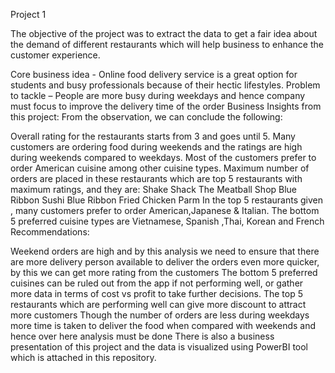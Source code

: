 
Project 1

The objective of the project was to extract the data to get a fair idea about the demand of different restaurants which will help business to enhance the customer experience.

Core business idea - Online food delivery service is a great option for students and busy professionals because of their hectic lifestyles.
Problem to tackle – People are more busy during weekdays and hence company must focus to improve the delivery time of the order
Business Insights from this project: From the observation, we can conclude the following:

Overall rating for the restaurants starts from 3 and goes until 5.
Many customers are ordering food during weekends and the ratings are high during weekends compared to weekdays.
Most of the customers prefer to order American cuisine among other cuisine types.
Maximum number of orders are placed in these restaurants which are top 5 restaurants with maximum ratings, and they are:
Shake Shack
The Meatball Shop
Blue Ribbon Sushi
Blue Ribbon Fried Chicken
Parm
In the top 5 restaurants given , many customers prefer to order American,Japanese & Italian.
The bottom 5 preferred cuisine types are Vietnamese, Spanish ,Thai, Korean and French
Recommendations:

Weekend orders are high and by this analysis we need to ensure that there are more delivery person available to deliver the orders even more quicker, by this we can get more rating from the customers
The bottom 5 preferred cuisines can be ruled out from the app if not performing well, or gather more data in terms of cost vs profit to take further decisions.
The top 5 restaurants which are performing well can give more discount to attract more customers
Though the number of orders are less during weekdays more time is taken to deliver the food when compared with weekends and hence over here analysis must be done
There is also a business presentation of this project and the data is visualized using PowerBI tool which is attached in this repository.
